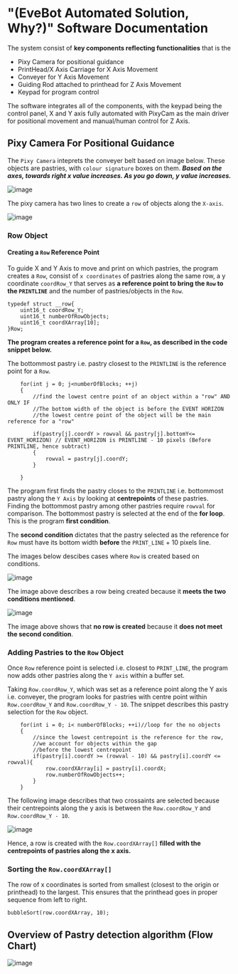# "(EveBot Automated Solution, Why?)" Software Documentation


The system consist of **key components reflecting functionalities** that is the 
  + Pixy Camera for positional guidance
  + PrintHead/X Axis Carriage for X Axis Movement
  + Conveyer for Y Axis Movement
  + Guiding Rod attached to printhead for Z Axis Movement
  + Keypad for program control

The software integrates all of the components, with the keypad being the control panel, X and Y axis fully automated with PixyCam as the main driver for positional movement and manual/human control for Z Axis.


## Pixy Camera For Positional Guidance

The `Pixy Camera` inteprets the conveyer belt based on image below. These objects are pastries, with `colour signature` boxes on them. ***Based on the axes, towards right x value increases. As you go
down, y value increases.***

![image](https://github.com/user-attachments/assets/aed40e77-0457-40ac-9778-4c36f20d2207)




The pixy camera has two lines to create a `row` of objects along the `X-axis`.

![image](https://github.com/user-attachments/assets/625fcfe4-b290-42a9-aa89-1424a91e577e)


### Row Object

#### Creating a `Row` Reference Point

To guide X and Y Axis to move and print on which pastries, the program creates a `Row`, consist of `x coordinates` of pastries along the same row, a y coordinate `coordRow_Y` that serves as **a reference point to bring the `Row` to the `PRINTLINE`** and the number of pastries/objects in the `Row`.

```
typedef struct __row{
	uint16_t coordRow_Y;
	uint16_t numberOfRowObjects;
	uint16_t coordXArray[10];
}Row;
```

**The program creates a reference point for a `Row`, as described in the code snippet below.**

The bottommost pastry i.e. pastry closest to the `PRINTLINE` is the reference point for a `Row`.

```
	for(int j = 0; j<numberOfBlocks; ++j)
	{
		//find the lowest centre point of an object within a "row" AND ONLY IF
		//The bottom width of the object is before the EVENT HORIZON
		//the lowest centre point of the object will be the main reference for a "row"
		
		if(pastry[j].coordY > rowval && pastry[j].bottomY<= EVENT_HORIZON) // EVENT_HORIZON is PRINTLINE - 10 pixels (Before PRINTLINE, hence subtract)
		{
			rowval = pastry[j].coordY;
		}

	}
```




The program first finds the pastry closes to the `PRINTLINE` i.e. bottommost pastry along the `Y Axis` by looking at **centrepoints** of these pastries. Finding the bottommost pastry among other pastries require `rowval` for comparison. The bottommost pastry is selected at the end of the **for loop**. This is the program **first condition**.

The **second condition** dictates that the pastry selected as the reference for `Row` must have its bottom width **before** the `PRINT_LINE` + 10 pixels line.

The images below descibes cases where `Row` is created based on conditions.

![image](https://github.com/user-attachments/assets/5df17082-ff4e-45d8-a77f-4613ccdc6bd4)


The image above describes a row being created because it **meets the two conditions mentioned**.

![image](https://github.com/user-attachments/assets/787e62d6-583e-4ee2-aa34-df8b97222f40)


The image above shows that **no row is created** because it **does not meet the second condition**.

### Adding Pastries to the `Row` Object

Once `Row` reference point is selected i.e. closest to `PRINT_LINE`, the program now adds other pastries along the `Y axis` within a buffer set.

Taking `Row.coordRow_Y`, which was set as a reference point along the Y axis i.e. conveyer, the program looks for pastries with centre point within `Row.coordRow_Y` and `Row.coordRow_Y - 10`. The snippet
describes this pastry selection for the `Row` object.

```
	for(int i = 0; i< numberOfBlocks; ++i)//loop for the no objects
	{
		//since the lowest centrepoint is the reference for the row,
		//we account for objects within the gap
		//before the lowest centrepoint
		if(pastry[i].coordY >= (rowval - 10) && pastry[i].coordY <= rowval){
			row.coordXArray[i] = pastry[i].coordX;
			row.numberOfRowObjects++;
		}
	}
```

The following image describes that two crossaints are selected because their centrepoints along the y axis is between the `Row.coordRow_Y` and `Row.coordRow_Y - 10`.

![image](https://github.com/user-attachments/assets/1a854c1c-a923-4bcc-acf2-82e6888d42e6)


Hence, a row is created with the `Row.coordXArray[]` **filled with the centrepoints of pastries along the x axis.**

### Sorting the `Row.coordXArray[]`

The row of x coordinates is sorted from smallest (closest to the origin or printhead) to the largest. This ensures that the printhead goes in proper sequence from left to right.

```
bubbleSort(row.coordXArray, 10);
```

## Overview of Pastry detection algorithm (Flow Chart)




![image](https://github.com/user-attachments/assets/f40bb396-51b3-4330-b3ed-b9339d621682)


